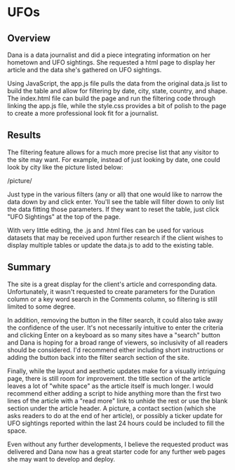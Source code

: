 # UFOs

## Overview

Dana is a data journalist and did a piece integrating information on her hometown and UFO sightings.  She requested a html page to display her article and the data she's gathered on UFO sightings.

Using JavaScript, the app.js file pulls the data from the original data.js list to build the table and allow for filtering by date, city, state, country, and shape. The index.html file can build the page and run the filtering code through linking the app.js file, while the style.css provides a bit of polish to the page to create a more professional look fit for a journalist.

## Results

The filtering feature allows for a much more precise list that any visitor to the site may want.  For example, instead of just looking by date, one could look by city like the picture listed below:

/picture/

Just type in the various filters (any or all) that one would like to narrow the data down by and click enter.  You'll see the table will filter down to only list the data fitting those parameters.  If they want to reset the table, just click "UFO Sightings" at the top of the page.

With very little editing, the .js and .html files can be used for various datasets that may be received upon further research if the client wishes to display multiple tables or update the data.js to add to the existing table.

## Summary

The site is a great display for the client's article and corresponding data.  Unfortunately, it wasn't requested to create parameters for the Duration column or a key word search in the Comments column, so filtering is still limited to some degree.  

In addition, removing the button in the filter search, it could also take away the confidence of the user.  It's not necessarily intuitive to enter the criteria and clicking Enter on a keyboard as so many sites have a "search" button and Dana is hoping for a broad range of viewers, so inclusivity of all readers should be considered.  I'd recommend either including short instructions or adding the button back into the filter search section of the site.

Finally, while the layout and aesthetic updates make for a visually intriguing page, there is still room for improvement.  the title section of the article leaves a lot of "white space" as the article itself is much longer.  I would recommend either adding a script to hide anything more than the first two lines of the article with a "read more" link to unhide the rest or use the blank section under the article header. A picture, a contact section (which she asks readers to do at the end of her article), or possibly a ticker update for UFO sightings reported within the last 24 hours could be included to fill the space.

Even without any further developments, I believe the requested product was delivered and Dana now has a great starter code for any further web pages she may want to develop and deploy.
